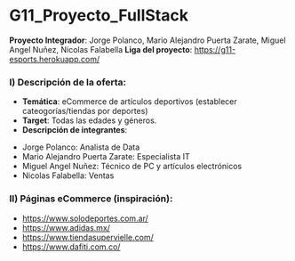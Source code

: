 # G11_Proyecto_FullStack
**Proyecto Integrador**: Jorge Polanco, Mario Alejandro Puerta Zarate, Miguel Angel Nuñez, Nicolas Falabella
**Liga del proyecto**: https://g11-esports.herokuapp.com/

### I) Descripción de la oferta:
* **Temática**: eCommerce de artículos deportivos (establecer cateogorías/tiendas por deportes)
* **Target**: Todas las edades y géneros.
* **Descripción de integrantes**:
- Jorge Polanco: Analista de Data
- Mario Alejandro Puerta Zarate: Especialista IT
- Miguel Angel Nuñez: Técnico de PC y artículos electrónicos
- Nicolas Falabella: Ventas

### II) Páginas eCommerce (inspiración):
* https://www.solodeportes.com.ar/
* https://www.adidas.mx/
* https://www.tiendasupervielle.com/
* https://www.dafiti.com.co/

